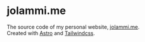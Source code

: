 # jolammi.me
The source code of my personal website, [jolammi.me](https://jolammi.me).  
Created with [Astro](https://astro.build/) and [Tailwindcss](https://tailwindcss.com/).
